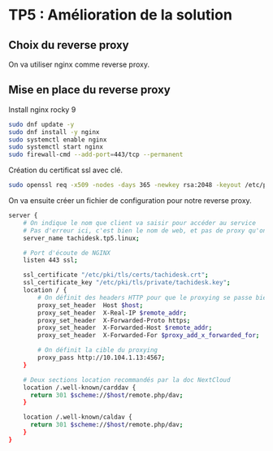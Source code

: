 # TP5 : Amélioration de la solution

## Choix du reverse proxy

On va utiliser nginx comme reverse proxy.

## Mise en place du reverse proxy

Install nginx rocky 9

```bash
sudo dnf update -y
sudo dnf install -y nginx
sudo systemctl enable nginx
sudo systemctl start nginx
sudo firewall-cmd --add-port=443/tcp --permanent
```

Création du certificat ssl avec clé.

```bash
sudo openssl req -x509 -nodes -days 365 -newkey rsa:2048 -keyout /etc/pki/tls/private/tachidesk.key -out /etc/pki/tls/certs/tachidesk.crt
```

On va ensuite créer un fichier de configuration pour notre reverse proxy.

```bash
server {
    # On indique le nom que client va saisir pour accéder au service
    # Pas d'erreur ici, c'est bien le nom de web, et pas de proxy qu'on veut ici !
    server_name tachidesk.tp5.linux;

    # Port d'écoute de NGINX
    listen 443 ssl;

    ssl_certificate "/etc/pki/tls/certs/tachidesk.crt";
    ssl_certificate_key "/etc/pki/tls/private/tachidesk.key";
    location / {
        # On définit des headers HTTP pour que le proxying se passe bien
        proxy_set_header  Host $host;
        proxy_set_header  X-Real-IP $remote_addr;
        proxy_set_header  X-Forwarded-Proto https;
        proxy_set_header  X-Forwarded-Host $remote_addr;
        proxy_set_header  X-Forwarded-For $proxy_add_x_forwarded_for;

        # On définit la cible du proxying
        proxy_pass http://10.104.1.13:4567;
    }

    # Deux sections location recommandés par la doc NextCloud
    location /.well-known/carddav {
      return 301 $scheme://$host/remote.php/dav;
    }

    location /.well-known/caldav {
      return 301 $scheme://$host/remote.php/dav;
    }
}
```
